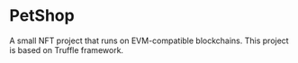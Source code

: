 # PetShop

A small NFT project that runs on EVM-compatible blockchains.
This project is based on Truffle framework.
